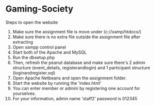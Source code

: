# Gaming-Society

Steps to open the website
1. Make sure the assignment file is move under (c://xamp/htdocs/)
2. Make sure there is no extra file outside the assignment file after extracting
3. Open xampp control panel
4. Start both of the Apache and MySQL
5. Run the dbsetup.php
6. Then, refresh the peanut database and make sure there's 2 admin structure (event_details, registerandlogin) and 1 participant structure (loginandregister.sql)
7. Open Apache Netbeans and open the assignment folder.
8. Start the website by running the 'index.html'
9. You can enter member or admini by registering one account for yourselves.
10. For your information, admin name 'staff2' password is 012345 
